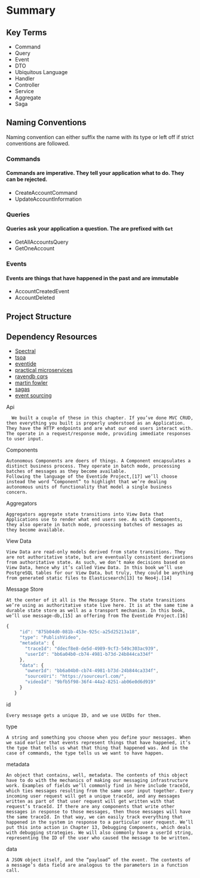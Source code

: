 # Summary

## Key Terms

- Command
- Query
- Event
- DTO
- Ubiquitous Language
- Handler
- Controller
- Service
- Aggregate
- Saga

## Naming Conventions

Naming convention can either suffix the name with its type or left off if strict conventions are followed.

### Commands

#### Commands are imperative. They tell your application what to do. They can be rejected.

- CreateAccountCommand
- UpdateAccountInformation

### Queries

#### Queries ask your application a question. The are prefixed with `Get`

- GetAllAccountsQuery
- GetOneAccount

### Events

#### Events are things that have happened in the past and are immutable

- AccountCreatedEvent
- AccountDeleted

## Project Structure

## Dependency Resources

- [Spectral](https://meta.stoplight.io/docs/spectral/README.md)
- [tsoa](https://tsoa-community.github.io/docs/introduction.html)
- [eventide](http://docs.eventide-project.org/core-concepts/services/components.html)
- [practical microservices](https://learning.oreilly.com/library/view/practical-microservices/9781680507782/f_0034.xhtml)
- [ravendb cqrs](https://ravendb.net/articles/cqrs-and-event-sourcing-made-easy-with-ravendb)
- [martin fowler](https://martinfowler.com/bliki/CQRS.html)
- [sagas](https://microservices.io/patterns/data/saga.html)
- [event sourcing](https://microservices.io/patterns/data/event-sourcing.html)

Api

      We built a couple of these in this chapter. If you’ve done MVC CRUD, then everything you built is properly understood as an Application. They have the HTTP endpoints and are what our end users interact with. The operate in a request/response mode, providing immediate responses to user input.

Components

    Autonomous Components are doers of things. A Component encapsulates a distinct business process. They operate in batch mode, processing batches of messages as they become available.
    Following the language of the Eventide Project,[17] we’ll choose instead the word “Component” to highlight that we’re dealing autonomous units of functionality that model a single business concern.

Aggregators

    Aggregators aggregate state transitions into View Data that Applications use to render what end users see. As with Components, they also operate in batch mode, processing batches of messages as they become available.

View Data

    View Data are read-only models derived from state transitions. They are not authoritative state, but are eventually consistent derivations from authoritative state. As such, we don’t make decisions based on View Data, hence why it’s called View Data. In this book we’ll use PostgreSQL tables for our View Data, but truly, they could be anything from generated static files to Elasticsearch[13] to Neo4j.[14]

Message Store

    At the center of it all is the Message Store. The state transitions we’re using as authoritative state live here. It is at the same time a durable state store as well as a transport mechanism. In this book, we’ll use message-db,[15] an offering from The Eventide Project.[16]

```javascript
{
​ 	  ​"id"​: ​"875b04d0-081b-453e-925c-a25d25213a18"​,
​ 	  ​"type"​: ​"PublishVideo"​,
​ 	  ​"metadata"​: {
​ 	    ​"traceId"​: ​"ddecf8e8-de5d-4989-9cf3-549c303ac939"​,
​ 	    ​"userId"​: ​"bb6a04b0-cb74-4981-b73d-24b844ca334f"​
​ 	  },
​ 	  ​"data"​: {
​ 	    ​"ownerId"​: ​"bb6a04b0-cb74-4981-b73d-24b844ca334f"​,
​ 	    ​"sourceUri"​: ​"https://sourceurl.com/"​,
​ 	    ​"videoId"​: ​"9bfb5f98-36f4-44a2-8251-ab06e0d6d919"​
​ 	  }
​ 	}
```

id

    Every message gets a unique ID, and we use UUIDs for them.

type

    A string and something you choose when you define your messages. When we said earlier that events represent things that have happened, it’s the type that tells us what that thing that happened was. And in the case of commands, the type tells us we want to have happen.

metadata

    An object that contains, well, metadata. The contents of this object have to do with the mechanics of making our messaging infrastructure work. Examples of fields we’ll commonly find in here include traceId, which ties messages resulting from the same user input together. Every incoming user request will get a unique traceId, and any messages written as part of that user request will get written with that request’s traceId. If there are any components that write other messages in response to those messages, then those messages will have the same traceId. In that way, we can easily track everything that happened in the system in response to a particular user request. We’ll put this into action in Chapter 13, ​Debugging Components​, which deals with debugging strategies. We will also commonly have a userId string, representing the ID of the user who caused the message to be written.

data

    A JSON object itself, and the “payload” of the event. The contents of a message’s data field are analogous to the parameters in a function call.

